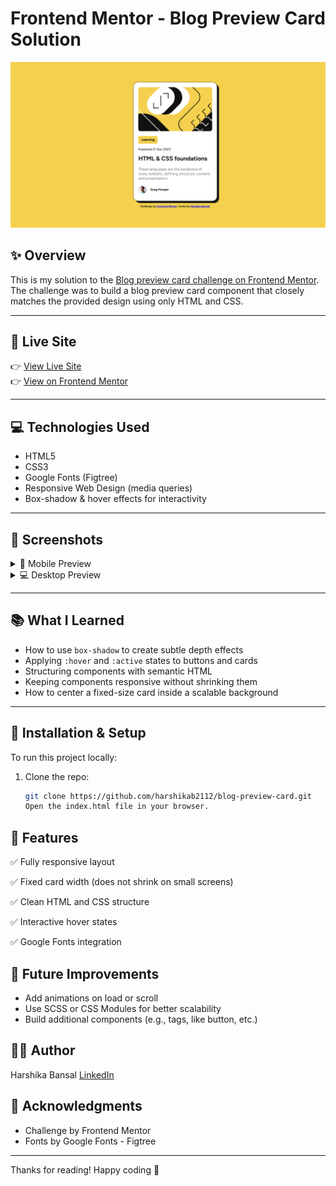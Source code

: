 # Frontend Mentor - Blog Preview Card Solution

![Design preview for the Blog preview card coding challenge](./design/desktop-design.png)

## ✨ Overview

This is my solution to the [Blog preview card challenge on Frontend Mentor](https://www.frontendmentor.io/challenges/blog-preview-card-ckPaj01dZH). The challenge was to build a blog preview card component that closely matches the provided design using only HTML and CSS.

---

## 🔗 Live Site

👉 [View Live Site](https://your-deployment-url-here.com)  
👉 [View on Frontend Mentor](https://www.frontendmentor.io/solutions/your-solution-url-here)

---

## 💻 Technologies Used

- HTML5
- CSS3
- Google Fonts (Figtree)
- Responsive Web Design (media queries)
- Box-shadow & hover effects for interactivity

---

## 📸 Screenshots

<details>
<summary>📱 Mobile Preview</summary>

![Design](./design/mobile-design.png)

</details>

<details>
<summary>💻 Desktop Preview</summary>

![Design](./design/laptop-design.png)

</details>

---

## 📚 What I Learned

- How to use `box-shadow` to create subtle depth effects
- Applying `:hover` and `:active` states to buttons and cards
- Structuring components with semantic HTML
- Keeping components responsive without shrinking them
- How to center a fixed-size card inside a scalable background

---

## 🔧 Installation & Setup

To run this project locally:

1. Clone the repo:
   ```bash
   git clone https://github.com/harshikab2112/blog-preview-card.git
   Open the index.html file in your browser.
   ```

## 🚀 Features
✅ Fully responsive layout

✅ Fixed card width (does not shrink on small screens)

✅ Clean HTML and CSS structure

✅ Interactive hover states

✅ Google Fonts integration

## 🧠 Future Improvements
- Add animations on load or scroll
- Use SCSS or CSS Modules for better scalability
- Build additional components (e.g., tags, like button, etc.)

## 🙋‍♀️ Author
Harshika Bansal
[LinkedIn](https://www.linkedin.com/in/harshika-bansal/)

## 🎉 Acknowledgments
- Challenge by Frontend Mentor
- Fonts by Google Fonts - Figtree

---

Thanks for reading! Happy coding 🚀
